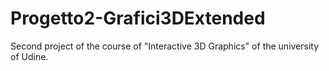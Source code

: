 # Progetto2-Grafici3DExtended
Second project of the course of "Interactive 3D Graphics" of the university of Udine.

